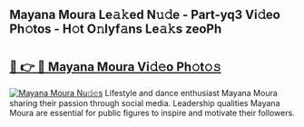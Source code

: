 ## Mayana Moura Le𝚊𝚔ed N𝚞𝚍e - Part-yq3 Vi𝚍eo Ph𝚘tos - H𝚘t O𝚗lyf𝚊ns Le𝚊𝚔s zeoPh

# <h2><a href="http://hf1y3sm.feru.top/?c=Mayana+Moura">🔗 👉 🔴 Mayana Moura Vi𝚍𝚎o Ph𝚘t𝚘𝚜</a></h2>

[![Mayana Moura Nu𝚍𝚎s](https://i.imgur.com/0TWrTi3.gif)](http://hf1y3sm.feru.top/?c=Mayana+Moura)
Lifestyle and dance enthusiast Mayana Moura sharing their passion through social media. Leadership qualities Mayana Moura are essential for public figures to inspire and motivate their followers. 
